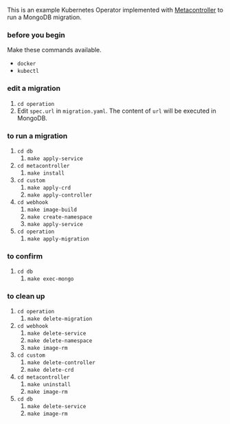 This is an example Kubernetes Operator implemented with [Metacontroller](https://github.com/GoogleCloudPlatform/metacontroller) to run a MongoDB migration.

### before you begin

Make these commands available.
- `docker`
- `kubectl`

### edit a migration

1. `cd operation`
1. Edit `spec.url` in `migration.yaml`.
The content of `url` will be executed in MongoDB.

### to run a migration

1. `cd db`
    1. `make apply-service`
1. `cd metacontroller`
    1. `make install`
1. `cd custom`
    1. `make apply-crd`
    1. `make apply-controller`
1. `cd webhook`
    1. `make image-build`
    1. `make create-namespace`
    1. `make apply-service`
1. `cd operation`
    1. `make apply-migration`

### to confirm

1. `cd db`
    1. `make exec-mongo`

### to clean up
1. `cd operation`
    1. `make delete-migration`
1. `cd webhook`
    1. `make delete-service`
    1. `make delete-namespace`
    1. `make image-rm`
1. `cd custom`
    1. `make delete-controller`
    1. `make delete-crd`
1. `cd metacontroller`
    1. `make uninstall`
    1. `make image-rm`
1. `cd db`
    1. `make delete-service`
    1. `make image-rm`
